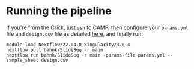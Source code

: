 
# Running the pipeline

If you're from the Crick, just `ssh` to CAMP, then configure your `params.yml` file and `design.csv` file as detailed [here](doc/config.md), and finally run:

```
module load Nextflow/22.04.0 Singularity/3.6.4
nextflow pull bahnk/SlideSeq -r main
nextflow run bahnk/SlideSeq -r main -params-file params.yml --sample_sheet design.csv
```

